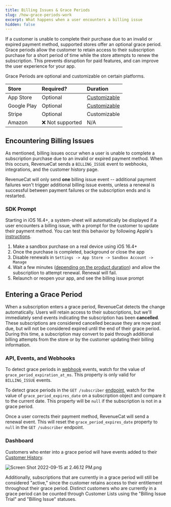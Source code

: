 ```yaml
---
title: Billing Issues & Grace Periods
slug: /how-grace-periods-work
excerpt: What happens when a user encounters a billing issue
hidden: false
---
```


If a customer is unable to complete their purchase due to an invalid or expired payment method, supported stores offer an optional grace period. Grace periods allow the customer to retain access to their subscription purchase for a short period of time while the store attempts to renew the subscription. This prevents disruption for paid features, and can improve the user experience for your app.

Grace Periods are optional and customizable on certain platforms.

| Store       | Required?        | Duration                                                                                                                                             |
| :---------- | :--------------- | :--------------------------------------------------------------------------------------------------------------------------------------------------- |
| App Store   | Optional         | [Customizable](https://developer.apple.com/help/app-store-connect/manage-subscriptions/enable-billing-grace-period-for-auto-renewable-subscriptions) |
| Google Play | Optional         | [Customizable](https://developer.android.com/google/play/billing/subscriptions)                                                                      |
| Stripe      | Optional         | Customizable                                                                                                                                         |
| Amazon      | ❌ Not supported | N/A                                                                                                                                                  |

## Encountering Billing Issues

As mentioned, billing issues occur when a user is unable to complete a subscription purchase due to an invalid or expired payment method. When this occurs, RevenueCat sends a `BILLING_ISSUE` event to webhooks, integrations, and the customer history page.

RevenueCat will only send **one** billing issue event -- additional payment failures won't trigger additional billing issue events, unless a renewal is successful between payment failures or the subscription ends and is restarted.

### SDK Prompt

Starting in iOS 16.4+, a system-sheet will automatically be displayed if a user encounters a billing issue, with a prompt for the customer to update their payment method. You can test this behavior by following Apple's [instructions](https://developer.apple.com/documentation/storekit/in-app_purchase/testing_in-app_purchases_with_sandbox/testing_failing_subscription_renewals_and_in-app_purchases#4182397).

1. Make a sandbox purchase on a real device using iOS 16.4+
2. Once the purchase is completed, background or close the app
3. Disable renewals in `Settings -> App Store -> Sandbox Account -> Manage`
4. Wait a few minutes ([depending on the product duration](https://www.revenuecat.com/blog/engineering/the-ultimate-guide-to-subscription-testing-on-ios/#h-subscription-renewal-rates-in-the-developer-sandbox)) and allow the subscription to attempt renewal. Renewal will fail.
5. Relaunch or reopen your app, and see the billing issue prompt

## Entering a Grace Period

When a subscription enters a grace period, RevenueCat detects the change automatically. Users will retain access to their subscriptions, but we'll immediately send events indicating the subscription has been **cancelled**. These subscriptions are considered cancelled because they are now past due, but will not be considered expired until the end of their grace period. During this time, a subscription may convert to paid through additional billing attempts from the store or by the customer updating their billing information.

### API, Events, and Webhooks

To detect grace periods in [webhook](/integrations/webhooks) events, watch for the value of `grace_period_expiration_at_ms`. This property is only valid for `BILLING_ISSUE` events.

To detect grace periods in the `GET /subscriber` [endpoint](https://www.revenuecat.com/reference/subscribers), watch for the value of `grace_period_expires_date` on a subscription object and compare it to the current date. This property will be `null` if the subscription is not in a grace period.

Once a user corrects their payment method, RevenueCat will send a renewal event. This will reset the `grace_period_expires_date` property to `null` in the `GET /subscriber` endpoint.

### Dashboard

Customers who enter into a grace period will have events added to their [Customer History](/dashboard-and-metrics/customers-group/basic-information).

![Screen Shot 2022-09-15 at 2.46.12 PM.png](https://files.readme.io/4265860-Screen_Shot_2022-09-15_at_2.46.12_PM.png)

Additionally, subscriptions that are currently in a grace period will still be considered "active," since the customer retains access to their entitlement throughout their grace period. Distinct customers who are currently in a grace period can be counted through Customer Lists using the "Billing Issue Trial" and "Billing Issue" statuses.
